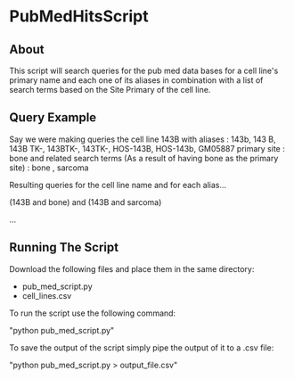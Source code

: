 # PubMedHitsScript

About
------
This script will search queries for the pub med data bases for a cell line's primary name and each one of its aliases
in combination with a list of search terms based on the Site Primary of the cell line.

Query Example
--------------
Say we were making queries the cell line 143B
with aliases : 143b, 143 B, 143B TK-, 143BTK-, 143TK-, HOS-143B, HOS-143b, GM05887
primary site : bone
and related search terms (As a result of having bone as the primary site) : bone , sarcoma

Resulting queries for the cell line name and for each alias...

(143B and bone) and (143B and sarcoma)

...

Running The Script
------------------
Download the following files and place them in the same directory:
- pub_med_script.py
- cell_lines.csv

To run the script use the following command:

"python pub_med_script.py"

To save the output of the script simply pipe the output of it to a .csv file:

"python pub_med_script.py > output_file.csv"
